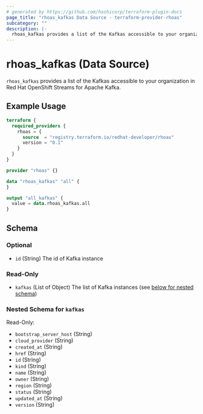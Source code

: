 ```yaml
---
# generated by https://github.com/hashicorp/terraform-plugin-docs
page_title: "rhoas_kafkas Data Source - terraform-provider-rhoas"
subcategory: ""
description: |-
  rhoas_kafkas provides a list of the Kafkas accessible to your organization in Red Hat OpenShift Streams for Apache Kafka.
---
```


# rhoas_kafkas (Data Source)

`rhoas_kafkas` provides a list of the Kafkas accessible to your organization in Red Hat OpenShift Streams for Apache Kafka.

## Example Usage

```terraform
terraform {
  required_providers {
    rhoas = {
      source  = "registry.terraform.io/redhat-developer/rhoas"
      version = "0.1"
    }
  }
}

provider "rhoas" {}

data "rhoas_kafkas" "all" {
}

output "all_kafkas" {
  value = data.rhoas_kafkas.all
}
```

<!-- schema generated by tfplugindocs -->
## Schema

### Optional

- `id` (String) The id of Kafka instance

### Read-Only

- `kafkas` (List of Object) The list of Kafka instances (see [below for nested schema](#nestedatt--kafkas))

<a id="nestedatt--kafkas"></a>
### Nested Schema for `kafkas`

Read-Only:

- `bootstrap_server_host` (String)
- `cloud_provider` (String)
- `created_at` (String)
- `href` (String)
- `id` (String)
- `kind` (String)
- `name` (String)
- `owner` (String)
- `region` (String)
- `status` (String)
- `updated_at` (String)
- `version` (String)


